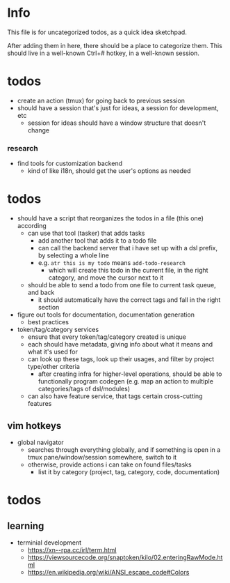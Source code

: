 # Info
This file is for uncategorized todos, as a quick idea sketchpad.

After adding them in here, there should be a place to categorize them.
This should live in a well-known Ctrl+# hotkey, in a well-known session.


# todos
- create an action (tmux) for going back to previous session 
- should have a session that's just for ideas, a session for development, etc
    - session for ideas should have a window structure that doesn't change
### research
- find tools for customization backend
    - kind of like i18n, should get the user's options as needed

# todos
- should have a script that reorganizes the todos in a file (this one) according 
    - can use that tool (tasker) that adds tasks    
        - add another tool that adds it to a todo file
        - can call the backend server that i have set up with a dsl prefix, by selecting a whole line
        - e.g. `atr this is my todo` means `add-todo-research`
            - which will create this todo in the current file, in the right category, and move the cursor next to it
    - should be able to send a todo from one file to current task queue, and back
        - it should automatically have the correct tags and fall in the right section
- figure out tools for documentation, documentation generation
    - best practices
- token/tag/category services
    - ensure that every token/tag/category created is unique
    - each should have metadata, giving info about what it means and what it's used for
    - can look up these tags, look up their usages, and filter by project type/other criteria
        - after creating infra for higher-level operations, should be able to functionally program codegen (e.g. map an action to multiple categories/tags of dsl/modules)
    - can also have feature service, that tags certain cross-cutting features
## vim hotkeys
- global navigator
    - searches through everything globally, and if something is open in a tmux pane/window/session somewhere, switch to it 
    - otherwise, provide actions i can take on found files/tasks
        - list it by category (project, tag, category, code, documentation)
# todos
## learning
- terminial development 
    - https://xn--rpa.cc/irl/term.html
    - https://viewsourcecode.org/snaptoken/kilo/02.enteringRawMode.html
    - https://en.wikipedia.org/wiki/ANSI_escape_code#Colors
